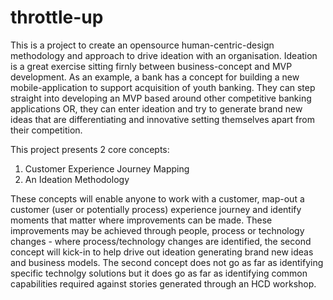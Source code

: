# throttle-up

This is a project to create an opensource human-centric-design methodology and approach to drive ideation with an organisation. Ideation is a great exercise sitting firnly between business-concept and MVP development. As an example, a bank has a concept for building a new mobile-application to support acquisition of youth banking. They can step straight into developing an MVP based around other competitive banking applications OR, they can enter ideation and try to generate brand new ideas that are differentiating and innovative setting themselves apart from their competition. 

This project presents 2 core concepts:

1. Customer Experience Journey Mapping
2. An Ideation Methodology

These concepts will enable anyone to work with a customer, map-out a customer (user or potentially process) experience journey and identify moments that matter where improvements can be made. These improvements may be achieved through people, process or technology changes - where process/technology changes are identified, the second concept will kick-in to help drive out ideation generating brand new ideas and business models. The second concept does not go as far as identifying specific technolgy solutions but it does go as far as identifying common capabilities required against stories generated through an HCD workshop.
